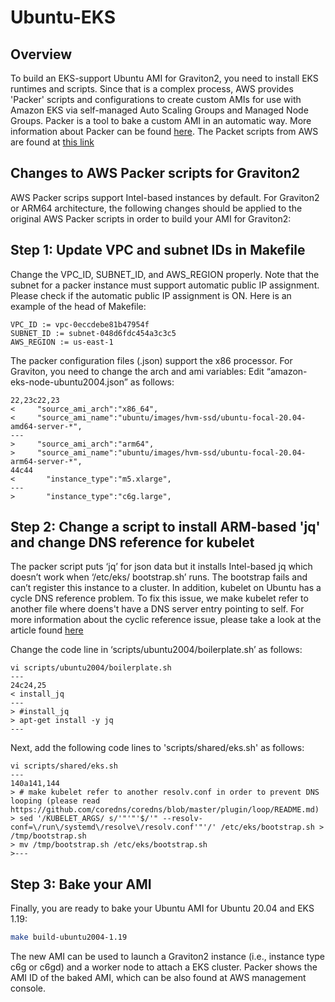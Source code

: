 # Ubuntu-EKS

## Overview

To build an EKS-support Ubuntu AMI for Graviton2, you need to install EKS runtimes and scripts. Since that is a complex process, AWS provides 'Packer' scripts and configurations to create custom AMIs for use with Amazon EKS via self-managed Auto Scaling Groups and Managed Node Groups. Packer is a tool to bake a custom AMI in an automatic way. More information about Packer can be found [here](https://learn.hashicorp.com/tutorials/packer/get-started-install-cli). The Packet scripts from AWS are found at [this link](https://github.com/aws-samples/amazon-eks-custom-amis)

## Changes to AWS Packer scripts for Graviton2

AWS Packer scrips support Intel-based instances by default. For Graviton2 or ARM64 architecture, the following changes should be applied to the original AWS Packer scripts in order to build your AMI for Graviton2:

## Step 1: Update VPC and subnet IDs in Makefile

Change the VPC_ID, SUBNET_ID, and AWS_REGION properly. Note that the subnet for a packer instance must support automatic public IP assignment. Please check if the automatic public IP assignment is ON.
Here is an example of the head of Makefile:
```
VPC_ID := vpc-0eccdebe81b47954f
SUBNET_ID := subnet-048d6fdc454a3c3c5
AWS_REGION := us-east-1
```

The packer configuration files (.json) support the x86 processor. For Graviton, you need to change the arch and ami variables:
Edit “amazon-eks-node-ubuntu2004.json” as follows:
```
22,23c22,23
<     "source_ami_arch":"x86_64",
<     "source_ami_name":"ubuntu/images/hvm-ssd/ubuntu-focal-20.04-amd64-server-*",
---
>     "source_ami_arch":"arm64",
>     "source_ami_name":"ubuntu/images/hvm-ssd/ubuntu-focal-20.04-arm64-server-*",
44c44
<       "instance_type":"m5.xlarge",
---
>       "instance_type":"c6g.large",
```

## Step 2: Change a script to install ARM-based 'jq' and change DNS reference for kubelet

The packer script puts ‘jq’ for json data but it installs Intel-based jq which doesn’t work when ‘/etc/eks/ bootstrap.sh’ runs. The bootstrap fails and can’t register this instance to a cluster. In addition, kubelet on Ubuntu has a cycle DNS reference problem. To fix this issue, we make kubelet refer to another file where doens't have a DNS server entry pointing to self. For more information about the cyclic reference issue, please take a look at the article found [here](https://github.com/coredns/coredns/blob/master/plugin/loop/README.md)
 
Change the code line in ‘scripts/ubuntu2004/boilerplate.sh’ as follows:
```
vi scripts/ubuntu2004/boilerplate.sh
---
24c24,25
< install_jq
---
> #install_jq
> apt-get install -y jq
---
```
Next, add the following code lines to 'scripts/shared/eks.sh' as follows:
```
vi scripts/shared/eks.sh
---
140a141,144
> # make kubelet refer to another resolv.conf in order to prevent DNS looping (please read https://github.com/coredns/coredns/blob/master/plugin/loop/README.md)
> sed '/KUBELET_ARGS/ s/'"'"'$/'" --resolv-conf=\/run\/systemd\/resolve\/resolv.conf'"'/' /etc/eks/bootstrap.sh > /tmp/bootstrap.sh
> mv /tmp/bootstrap.sh /etc/eks/bootstrap.sh
>---
```

## Step 3: Bake your AMI

Finally, you are ready to bake your Ubuntu AMI for Ubuntu 20.04 and EKS 1.19:
```bash
make build-ubuntu2004-1.19
```

The new AMI can be used to launch a Graviton2 instance (i.e., instance type c6g or c6gd) and a worker node to attach a EKS cluster. Packer shows the AMI ID of the baked AMI, which can be also found at AWS management console.

